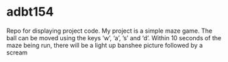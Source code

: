 # adbt154
Repo for displaying project code.
My project is a simple maze game. 
The ball can be moved using the keys ‘w’, ‘a’, ’s’ and ‘d’.
Within 10 seconds of the maze being run, there will be a light up banshee picture followed by a scream
